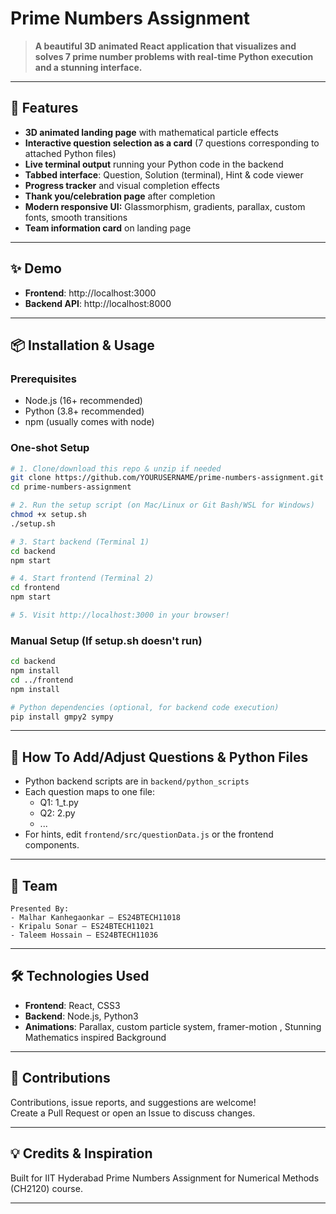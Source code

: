 # Prime Numbers Assignment



> **A beautiful 3D animated React application that visualizes and solves 7 prime number problems with real-time Python execution and a stunning interface.**

***

## 🚀 Features

- **3D animated landing page** with mathematical particle effects
- **Interactive question selection as a card** (7 questions corresponding to attached Python files)
- **Live terminal output** running your Python code in the backend
- **Tabbed interface**: Question, Solution (terminal), Hint & code viewer
- **Progress tracker** and visual completion effects
- **Thank you/celebration page** after completion
- **Modern responsive UI:** Glassmorphism, gradients, parallax, custom fonts, smooth transitions
- **Team information card** on landing page

***


## ✨ Demo

- **Frontend**: http://localhost:3000
- **Backend API**: http://localhost:8000

***

## 📦 Installation & Usage

### Prerequisites

- Node.js (16+ recommended)
- Python (3.8+ recommended)
- npm (usually comes with node)

### One-shot Setup

```sh
# 1. Clone/download this repo & unzip if needed
git clone https://github.com/YOURUSERNAME/prime-numbers-assignment.git
cd prime-numbers-assignment

# 2. Run the setup script (on Mac/Linux or Git Bash/WSL for Windows)
chmod +x setup.sh
./setup.sh

# 3. Start backend (Terminal 1)
cd backend
npm start

# 4. Start frontend (Terminal 2)
cd frontend
npm start

# 5. Visit http://localhost:3000 in your browser!
```

### Manual Setup (If setup.sh doesn't run)

```sh
cd backend
npm install
cd ../frontend
npm install

# Python dependencies (optional, for backend code execution)
pip install gmpy2 sympy
```

***

## 📝 How To Add/Adjust Questions & Python Files

- Python backend scripts are in `backend/python_scripts`
- Each question maps to one file:
  - Q1: 1_t.py
  - Q2: 2.py
  - ...
- For hints, edit `frontend/src/questionData.js` or the frontend components.

***

## 👥 Team

```
Presented By:
- Malhar Kanhegaonkar — ES24BTECH11018
- Kripalu Sonar — ES24BTECH11021
- Taleem Hossain — ES24BTECH11036
```

***

## 🛠️ Technologies Used

- **Frontend**: React, CSS3
- **Backend**: Node.js, Python3
- **Animations**: Parallax, custom particle system, framer-motion , Stunning Mathematics inspired Background

***

## 🤝 Contributions

Contributions, issue reports, and suggestions are welcome!  
Create a Pull Request or open an Issue to discuss changes.

***



## 💡 Credits & Inspiration

Built for IIT Hyderabad Prime Numbers Assignment for Numerical Methods (CH2120) course.

***

